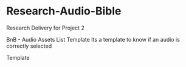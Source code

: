 # Research-Audio-Bible
Research Delivery for Project 2

BnB - Audio Assets List Template
Its a template to know if an audio is correctly selected

Template

